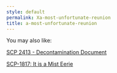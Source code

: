 ```yaml
---
style: default
permalink: Xa-most-unfortunate-reunion
title: a-most-unfortunate-reunion
---
```

You may also like:

[SCP 2413 - Decontamination Document](http://scp-wiki.net/decontamination-document-0094)

[SCP-1817: It is a Mist Eerie](http://scp-wiki.net/scp-1817)
